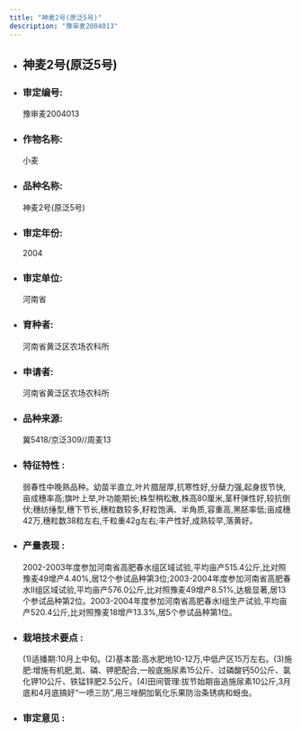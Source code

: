 ```yaml
---
title: "神麦2号(原泛5号)"
description: "豫审麦2004013"
---
```

* ## 神麦2号(原泛5号)
* ###  审定编号:  
   豫审麦2004013

*  ### 作物名称:  
   小麦

*   ###  品种名称: 
    神麦2号(原泛5号)

*   ### 审定年份: 
    2004

*   ### 审定单位:  
    河南省

*   ### 育种者:  
    河南省黄泛区农场农科所

*   ### 申请者:  
    河南省黄泛区农场农科所

*   ### 品种来源:  
    冀5418/京泛309//周麦13

*   ### 特征特性 : 
    弱春性中晚熟品种。幼苗半直立,叶片腊层厚,抗寒性好,分蘖力强,起身拔节快,亩成穗率高;旗叶上举,叶功能期长;株型稍松散,株高80厘米,茎秆弹性好,较抗倒伏;穗纺缍型,穗下节长,穗粒数较多,籽粒饱满、半角质,容重高,黑胚率低;亩成穗42万,穗粒数38粒左右,千粒重42g左右;丰产性好,成熟较早,落黄好。

*   ### 产量表现 : 
    2002-2003年度参加河南省高肥春水组区域试验,平均亩产515.4公斤,比对照豫麦49增产4.40%,居12个参试品种第3位;2003-2004年度参加河南省高肥春水Ⅱ组区域试验,平均亩产576.0公斤,比对照豫麦49增产8.51%,达极显著,居13个参试品种第2位。2003-2004年度参加河南省高肥春水Ⅰ组生产试验,平均亩产520.4公斤,比对照豫麦18增产13.3%,居5个参试品种第1位。

*   ### 栽培技术要点 : 
    (1)适播期:10月上中旬。(2)基本苗:高水肥地10-12万,中低产区15万左右。(3)施肥:增施有机肥,氮、磷、钾肥配合,一般底施尿素15公斤、过磷酸钙50公斤、氯化钾10公斤、铁锰锌肥2.5公斤。(4)田间管理:拔节始期亩追施尿素10公斤,3月底和4月底搞好“一喷三防”,用三唑酮加氧化乐果防治条锈病和蚜虫。

*   ### 审定意见 : 
    
